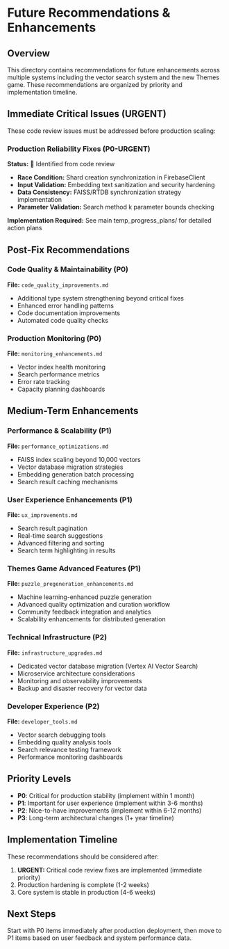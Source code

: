 # Future Recommendations & Enhancements

## Overview
This directory contains recommendations for future enhancements across multiple systems including the vector search system and the new Themes game. These recommendations are organized by priority and implementation timeline.

## Immediate Critical Issues (URGENT)
These code review issues must be addressed before production scaling:

### Production Reliability Fixes (P0-URGENT)
**Status:** 🔴 Identified from code review
- **Race Condition:** Shard creation synchronization in FirebaseClient  
- **Input Validation:** Embedding text sanitization and security hardening
- **Data Consistency:** FAISS/RTDB synchronization strategy implementation
- **Parameter Validation:** Search method k parameter bounds checking

**Implementation Required:** See main temp_progress_plans/ for detailed action plans

## Post-Fix Recommendations

### Code Quality & Maintainability (P0)
**File:** `code_quality_improvements.md`
- Additional type system strengthening beyond critical fixes
- Enhanced error handling patterns
- Code documentation improvements
- Automated code quality checks

### Production Monitoring (P0)
**File:** `monitoring_enhancements.md`
- Vector index health monitoring
- Search performance metrics
- Error rate tracking
- Capacity planning dashboards

## Medium-Term Enhancements

### Performance & Scalability (P1)
**File:** `performance_optimizations.md`
- FAISS index scaling beyond 10,000 vectors
- Vector database migration strategies
- Embedding generation batch processing
- Search result caching mechanisms

### User Experience Enhancements (P1)
**File:** `ux_improvements.md`
- Search result pagination
- Real-time search suggestions
- Advanced filtering and sorting
- Search term highlighting in results

### Themes Game Advanced Features (P1)
**File:** `puzzle_pregeneration_enhancements.md`
- Machine learning-enhanced puzzle generation
- Advanced quality optimization and curation workflow
- Community feedback integration and analytics
- Scalability enhancements for distributed generation

### Technical Infrastructure (P2)
**File:** `infrastructure_upgrades.md`
- Dedicated vector database migration (Vertex AI Vector Search)
- Microservice architecture considerations  
- Monitoring and observability improvements
- Backup and disaster recovery for vector data

### Developer Experience (P2)
**File:** `developer_tools.md`
- Vector search debugging tools
- Embedding quality analysis tools
- Search relevance testing framework
- Performance monitoring dashboards

## Priority Levels
- **P0**: Critical for production stability (implement within 1 month)
- **P1**: Important for user experience (implement within 3-6 months)
- **P2**: Nice-to-have improvements (implement within 6-12 months)
- **P3**: Long-term architectural changes (1+ year timeline)

## Implementation Timeline
These recommendations should be considered after:
1. **URGENT:** Critical code review fixes are implemented (immediate priority)
2. Production hardening is complete (1-2 weeks)
3. Core system is stable in production (4-6 weeks)

## Next Steps
Start with P0 items immediately after production deployment, then move to P1 items based on user feedback and system performance data.
